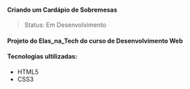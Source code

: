 #### Criando um Cardápio de Sobremesas

> Status: Em Desenvolvimento

#### Projeto do Elas_na_Tech do curso de Desenvolvimento Web 

#### Tecnologias ultilizadas:
* HTML5 
* CSS3


